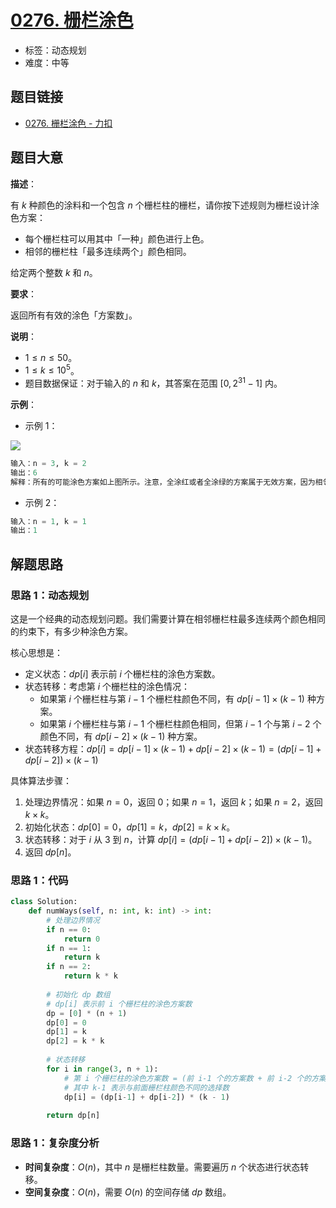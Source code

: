 # [0276. 栅栏涂色](https://leetcode.cn/problems/paint-fence/)

- 标签：动态规划
- 难度：中等

## 题目链接

- [0276. 栅栏涂色 - 力扣](https://leetcode.cn/problems/paint-fence/)

## 题目大意

**描述**：

有 $k$ 种颜色的涂料和一个包含 $n$ 个栅栏柱的栅栏，请你按下述规则为栅栏设计涂色方案：

- 每个栅栏柱可以用其中「一种」颜色进行上色。
- 相邻的栅栏柱「最多连续两个」颜色相同。

给定两个整数 $k$ 和 $n$。

**要求**：

返回所有有效的涂色「方案数」。

**说明**：

- $1 \le n \le 50$。
- $1 \le k \le 10^{5}$。
- 题目数据保证：对于输入的 $n$ 和 $k$，其答案在范围 $[0, 2^{31} - 1]$ 内。

**示例**：

- 示例 1：

![](https://assets.leetcode.com/uploads/2021/02/28/paintfenceex1.png)

```python
输入：n = 3, k = 2
输出：6
解释：所有的可能涂色方案如上图所示。注意，全涂红或者全涂绿的方案属于无效方案，因为相邻的栅栏柱 最多连续两个 颜色相同。
```

- 示例 2：

```python
输入：n = 1, k = 1
输出：1
```

## 解题思路

### 思路 1：动态规划

这是一个经典的动态规划问题。我们需要计算在相邻栅栏柱最多连续两个颜色相同的约束下，有多少种涂色方案。

核心思想是：

- 定义状态：$dp[i]$ 表示前 $i$ 个栅栏柱的涂色方案数。
- 状态转移：考虑第 $i$ 个栅栏柱的涂色情况：
  - 如果第 $i$ 个栅栏柱与第 $i-1$ 个栅栏柱颜色不同，有 $dp[i-1] \times (k-1)$ 种方案。
  - 如果第 $i$ 个栅栏柱与第 $i-1$ 个栅栏柱颜色相同，但第 $i-1$ 个与第 $i-2$ 个颜色不同，有 $dp[i-2] \times (k-1)$ 种方案。
- 状态转移方程：$dp[i] = dp[i-1] \times (k-1) + dp[i-2] \times (k-1) = (dp[i-1] + dp[i-2]) \times (k-1)$

具体算法步骤：

1. 处理边界情况：如果 $n = 0$，返回 $0$；如果 $n = 1$，返回 $k$；如果 $n = 2$，返回 $k \times k$。
2. 初始化状态：$dp[0] = 0$，$dp[1] = k$，$dp[2] = k \times k$。
3. 状态转移：对于 $i$ 从 $3$ 到 $n$，计算 $dp[i] = (dp[i-1] + dp[i-2]) \times (k-1)$。
4. 返回 $dp[n]$。

### 思路 1：代码

```python
class Solution:
    def numWays(self, n: int, k: int) -> int:
        # 处理边界情况
        if n == 0:
            return 0
        if n == 1:
            return k
        if n == 2:
            return k * k
        
        # 初始化 dp 数组
        # dp[i] 表示前 i 个栅栏柱的涂色方案数
        dp = [0] * (n + 1)
        dp[0] = 0
        dp[1] = k
        dp[2] = k * k
        
        # 状态转移
        for i in range(3, n + 1):
            # 第 i 个栅栏柱的涂色方案数 = (前 i-1 个的方案数 + 前 i-2 个的方案数) × (k-1)
            # 其中 k-1 表示与前面栅栏柱颜色不同的选择数
            dp[i] = (dp[i-1] + dp[i-2]) * (k - 1)
        
        return dp[n]
```

### 思路 1：复杂度分析

- **时间复杂度**：$O(n)$，其中 $n$ 是栅栏柱数量。需要遍历 $n$ 个状态进行状态转移。
- **空间复杂度**：$O(n)$，需要 $O(n)$ 的空间存储 $dp$ 数组。
